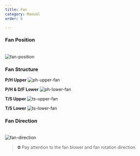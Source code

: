 ```yaml
---
title: Fan
category: Manual
order: 6

---
```


### **Fan Position**  
　  
![fan-position](https://user-images.githubusercontent.com/85915538/126117092-92a31c17-5e19-44d0-8312-896caa6e67ad.png)


### **Fan Structure**

**P/H Upper**
![ph-upper-fan](https://user-images.githubusercontent.com/85915538/126118506-ec3cf692-b05b-421b-80bf-30e5dc1d6762.png)

**P/H & D/F Lower**
![ph-lower-fan](https://user-images.githubusercontent.com/85915538/126121985-9ae3279a-fae3-4829-b36a-d26ac36dcd19.png)

**T/S Upper**
![ts-upper-fan](https://user-images.githubusercontent.com/85915538/126118519-a89dfe8c-fb37-42a3-a9d0-f47345a94730.png)

**T/S Lower**
![ts-lower-fan](https://user-images.githubusercontent.com/85915538/126118509-4ff8ec01-6496-4ab3-8142-c7d13abb4e1a.png)


### **Fan Direction**  
　  
![fan-direction](https://user-images.githubusercontent.com/85915538/126117295-1559f775-dcb3-437d-aea4-5a119aa917a4.png)

<!---
Fan Blower 방향과 회전 방향이 바뀌지 않게 주의해야한다.
--->

> ⛔ Pay attention to the fan blower and fan rotation direction.  
